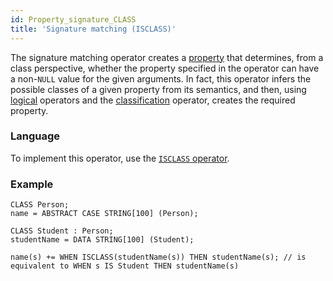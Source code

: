 ```yaml
---
id: Property_signature_CLASS
title: 'Signature matching (ISCLASS)'
---
```


The signature matching operator creates a [property](Properties.md) that determines, from a class perspective, whether the property specified in the operator can have a non-`NULL` value for the given arguments. In fact, this operator infers the possible classes of a given property from its semantics, and then, using [logical](Logical_operators_AND_OR_NOT_XOR.md) operators and the [classification](Classification_IS_AS.md) operator, creates the required property.

### Language

To implement this operator, use the [`ISCLASS` operator](ISCLASS_operator.md).

### Example

```lsf
CLASS Person;
name = ABSTRACT CASE STRING[100] (Person);

CLASS Student : Person;
studentName = DATA STRING[100] (Student);

name(s) += WHEN ISCLASS(studentName(s)) THEN studentName(s); // is equivalent to WHEN s IS Student THEN studentName(s)
```
